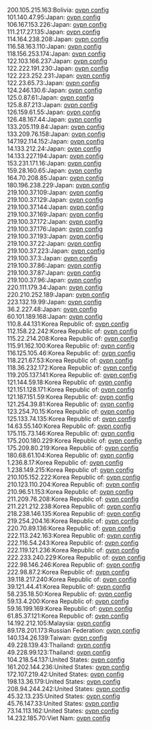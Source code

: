 200.105.215.163:Bolivia: [ovpn config](vpn/200_105_215_163.ovpn)  
101.140.47.95:Japan: [ovpn config](vpn/101_140_47_95.ovpn)  
106.167.153.226:Japan: [ovpn config](vpn/106_167_153_226.ovpn)  
111.217.27.135:Japan: [ovpn config](vpn/111_217_27_135.ovpn)  
114.164.238.208:Japan: [ovpn config](vpn/114_164_238_208.ovpn)  
116.58.163.110:Japan: [ovpn config](vpn/116_58_163_110.ovpn)  
118.156.253.174:Japan: [ovpn config](vpn/118_156_253_174.ovpn)  
122.103.166.237:Japan: [ovpn config](vpn/122_103_166_237.ovpn)  
122.222.191.230:Japan: [ovpn config](vpn/122_222_191_230.ovpn)  
122.223.252.231:Japan: [ovpn config](vpn/122_223_252_231.ovpn)  
122.23.65.73:Japan: [ovpn config](vpn/122_23_65_73.ovpn)  
124.246.130.6:Japan: [ovpn config](vpn/124_246_130_6.ovpn)  
125.0.87.61:Japan: [ovpn config](vpn/125_0_87_61.ovpn)  
125.8.87.213:Japan: [ovpn config](vpn/125_8_87_213.ovpn)  
126.159.61.55:Japan: [ovpn config](vpn/126_159_61_55.ovpn)  
126.48.167.44:Japan: [ovpn config](vpn/126_48_167_44.ovpn)  
133.205.119.84:Japan: [ovpn config](vpn/133_205_119_84.ovpn)  
133.209.76.158:Japan: [ovpn config](vpn/133_209_76_158.ovpn)  
147.192.114.152:Japan: [ovpn config](vpn/147_192_114_152.ovpn)  
14.133.212.24:Japan: [ovpn config](vpn/14_133_212_24.ovpn)  
14.133.227.194:Japan: [ovpn config](vpn/14_133_227_194.ovpn)  
153.231.171.16:Japan: [ovpn config](vpn/153_231_171_16.ovpn)  
159.28.160.65:Japan: [ovpn config](vpn/159_28_160_65.ovpn)  
164.70.208.85:Japan: [ovpn config](vpn/164_70_208_85.ovpn)  
180.196.238.229:Japan: [ovpn config](vpn/180_196_238_229.ovpn)  
219.100.37.109:Japan: [ovpn config](vpn/219_100_37_109.ovpn)  
219.100.37.129:Japan: [ovpn config](vpn/219_100_37_129.ovpn)  
219.100.37.144:Japan: [ovpn config](vpn/219_100_37_144.ovpn)  
219.100.37.169:Japan: [ovpn config](vpn/219_100_37_169.ovpn)  
219.100.37.172:Japan: [ovpn config](vpn/219_100_37_172.ovpn)  
219.100.37.176:Japan: [ovpn config](vpn/219_100_37_176.ovpn)  
219.100.37.193:Japan: [ovpn config](vpn/219_100_37_193.ovpn)  
219.100.37.22:Japan: [ovpn config](vpn/219_100_37_22.ovpn)  
219.100.37.223:Japan: [ovpn config](vpn/219_100_37_223.ovpn)  
219.100.37.3:Japan: [ovpn config](vpn/219_100_37_3.ovpn)  
219.100.37.86:Japan: [ovpn config](vpn/219_100_37_86.ovpn)  
219.100.37.87:Japan: [ovpn config](vpn/219_100_37_87.ovpn)  
219.100.37.96:Japan: [ovpn config](vpn/219_100_37_96.ovpn)  
220.111.179.34:Japan: [ovpn config](vpn/220_111_179_34.ovpn)  
220.210.252.189:Japan: [ovpn config](vpn/220_210_252_189.ovpn)  
223.132.19.99:Japan: [ovpn config](vpn/223_132_19_99.ovpn)  
36.2.227.48:Japan: [ovpn config](vpn/36_2_227_48.ovpn)  
60.101.189.168:Japan: [ovpn config](vpn/60_101_189_168.ovpn)  
110.8.44.131:Korea Republic of: [ovpn config](vpn/110_8_44_131.ovpn)  
112.158.22.242:Korea Republic of: [ovpn config](vpn/112_158_22_242.ovpn)  
115.22.214.208:Korea Republic of: [ovpn config](vpn/115_22_214_208.ovpn)  
115.91.162.100:Korea Republic of: [ovpn config](vpn/115_91_162_100.ovpn)  
116.125.105.46:Korea Republic of: [ovpn config](vpn/116_125_105_46.ovpn)  
118.221.67.53:Korea Republic of: [ovpn config](vpn/118_221_67_53.ovpn)  
118.36.232.172:Korea Republic of: [ovpn config](vpn/118_36_232_172.ovpn)  
119.205.137.141:Korea Republic of: [ovpn config](vpn/119_205_137_141.ovpn)  
121.144.59.18:Korea Republic of: [ovpn config](vpn/121_144_59_18.ovpn)  
121.151.128.171:Korea Republic of: [ovpn config](vpn/121_151_128_171.ovpn)  
121.187.151.59:Korea Republic of: [ovpn config](vpn/121_187_151_59.ovpn)  
121.254.39.81:Korea Republic of: [ovpn config](vpn/121_254_39_81.ovpn)  
123.254.70.15:Korea Republic of: [ovpn config](vpn/123_254_70_15.ovpn)  
125.133.74.135:Korea Republic of: [ovpn config](vpn/125_133_74_135.ovpn)  
14.63.55.140:Korea Republic of: [ovpn config](vpn/14_63_55_140.ovpn)  
175.115.73.146:Korea Republic of: [ovpn config](vpn/175_115_73_146.ovpn)  
175.200.180.229:Korea Republic of: [ovpn config](vpn/175_200_180_229.ovpn)  
175.209.80.219:Korea Republic of: [ovpn config](vpn/175_209_80_219.ovpn)  
180.68.61.104:Korea Republic of: [ovpn config](vpn/180_68_61_104.ovpn)  
1.236.8.17:Korea Republic of: [ovpn config](vpn/1_236_8_17.ovpn)  
1.238.149.215:Korea Republic of: [ovpn config](vpn/1_238_149_215.ovpn)  
210.105.152.222:Korea Republic of: [ovpn config](vpn/210_105_152_222.ovpn)  
210.123.110.204:Korea Republic of: [ovpn config](vpn/210_123_110_204.ovpn)  
210.96.51.153:Korea Republic of: [ovpn config](vpn/210_96_51_153.ovpn)  
211.209.76.208:Korea Republic of: [ovpn config](vpn/211_209_76_208.ovpn)  
211.221.212.238:Korea Republic of: [ovpn config](vpn/211_221_212_238.ovpn)  
218.238.146.135:Korea Republic of: [ovpn config](vpn/218_238_146_135.ovpn)  
219.254.204.16:Korea Republic of: [ovpn config](vpn/219_254_204_16.ovpn)  
220.70.89.136:Korea Republic of: [ovpn config](vpn/220_70_89_136.ovpn)  
222.113.242.163:Korea Republic of: [ovpn config](vpn/222_113_242_163.ovpn)  
222.116.54.243:Korea Republic of: [ovpn config](vpn/222_116_54_243.ovpn)  
222.119.121.236:Korea Republic of: [ovpn config](vpn/222_119_121_236.ovpn)  
222.233.240.229:Korea Republic of: [ovpn config](vpn/222_233_240_229.ovpn)  
222.98.146.246:Korea Republic of: [ovpn config](vpn/222_98_146_246.ovpn)  
222.98.87.2:Korea Republic of: [ovpn config](vpn/222_98_87_2.ovpn)  
39.118.217.240:Korea Republic of: [ovpn config](vpn/39_118_217_240.ovpn)  
39.121.44.41:Korea Republic of: [ovpn config](vpn/39_121_44_41.ovpn)  
58.235.18.50:Korea Republic of: [ovpn config](vpn/58_235_18_50.ovpn)  
59.13.4.200:Korea Republic of: [ovpn config](vpn/59_13_4_200.ovpn)  
59.16.199.169:Korea Republic of: [ovpn config](vpn/59_16_199_169.ovpn)  
61.85.37.121:Korea Republic of: [ovpn config](vpn/61_85_37_121.ovpn)  
14.192.212.105:Malaysia: [ovpn config](vpn/14_192_212_105.ovpn)  
89.178.201.173:Russian Federation: [ovpn config](vpn/89_178_201_173.ovpn)  
140.134.26.139:Taiwan: [ovpn config](vpn/140_134_26_139.ovpn)  
49.228.139.43:Thailand: [ovpn config](vpn/49_228_139_43.ovpn)  
49.228.99.123:Thailand: [ovpn config](vpn/49_228_99_123.ovpn)  
104.218.54.137:United States: [ovpn config](vpn/104_218_54_137.ovpn)  
161.202.144.236:United States: [ovpn config](vpn/161_202_144_236.ovpn)  
172.107.219.42:United States: [ovpn config](vpn/172_107_219_42.ovpn)  
198.13.36.179:United States: [ovpn config](vpn/198_13_36_179.ovpn)  
208.94.244.242:United States: [ovpn config](vpn/208_94_244_242.ovpn)  
45.32.13.235:United States: [ovpn config](vpn/45_32_13_235.ovpn)  
45.76.147.33:United States: [ovpn config](vpn/45_76_147_33.ovpn)  
73.14.113.162:United States: [ovpn config](vpn/73_14_113_162.ovpn)  
14.232.185.70:Viet Nam: [ovpn config](vpn/14_232_185_70.ovpn)  
